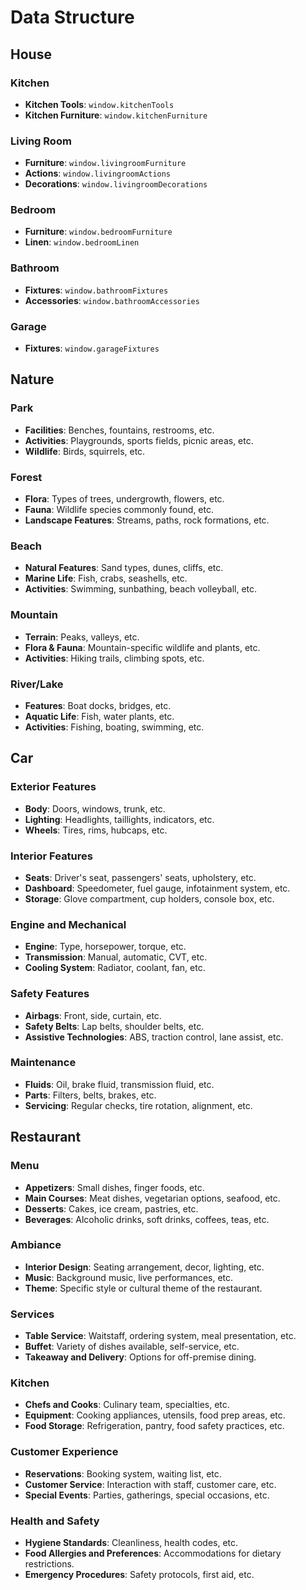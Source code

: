 # Data Structure

## House

### Kitchen
- **Kitchen Tools**: `window.kitchenTools`
- **Kitchen Furniture**: `window.kitchenFurniture`

### Living Room
- **Furniture**: `window.livingroomFurniture`
- **Actions**: `window.livingroomActions`
- **Decorations**: `window.livingroomDecorations`

### Bedroom
- **Furniture**: `window.bedroomFurniture`
- **Linen**: `window.bedroomLinen`

### Bathroom
- **Fixtures**: `window.bathroomFixtures`
- **Accessories**: `window.bathroomAccessories`

### Garage
- **Fixtures**: `window.garageFixtures`

## Nature

### Park
- **Facilities**: Benches, fountains, restrooms, etc.
- **Activities**: Playgrounds, sports fields, picnic areas, etc.
- **Wildlife**: Birds, squirrels, etc.

### Forest
- **Flora**: Types of trees, undergrowth, flowers, etc.
- **Fauna**: Wildlife species commonly found, etc.
- **Landscape Features**: Streams, paths, rock formations, etc.

### Beach
- **Natural Features**: Sand types, dunes, cliffs, etc.
- **Marine Life**: Fish, crabs, seashells, etc.
- **Activities**: Swimming, sunbathing, beach volleyball, etc.

### Mountain
- **Terrain**: Peaks, valleys, etc.
- **Flora & Fauna**: Mountain-specific wildlife and plants, etc.
- **Activities**: Hiking trails, climbing spots, etc.

### River/Lake
- **Features**: Boat docks, bridges, etc.
- **Aquatic Life**: Fish, water plants, etc.
- **Activities**: Fishing, boating, swimming, etc.

## Car

### Exterior Features
- **Body**: Doors, windows, trunk, etc.
- **Lighting**: Headlights, taillights, indicators, etc.
- **Wheels**: Tires, rims, hubcaps, etc.

### Interior Features
- **Seats**: Driver's seat, passengers' seats, upholstery, etc.
- **Dashboard**: Speedometer, fuel gauge, infotainment system, etc.
- **Storage**: Glove compartment, cup holders, console box, etc.

### Engine and Mechanical
- **Engine**: Type, horsepower, torque, etc.
- **Transmission**: Manual, automatic, CVT, etc.
- **Cooling System**: Radiator, coolant, fan, etc.

### Safety Features
- **Airbags**: Front, side, curtain, etc.
- **Safety Belts**: Lap belts, shoulder belts, etc.
- **Assistive Technologies**: ABS, traction control, lane assist, etc.

### Maintenance
- **Fluids**: Oil, brake fluid, transmission fluid, etc.
- **Parts**: Filters, belts, brakes, etc.
- **Servicing**: Regular checks, tire rotation, alignment, etc.

## Restaurant

### Menu
- **Appetizers**: Small dishes, finger foods, etc.
- **Main Courses**: Meat dishes, vegetarian options, seafood, etc.
- **Desserts**: Cakes, ice cream, pastries, etc.
- **Beverages**: Alcoholic drinks, soft drinks, coffees, teas, etc.

### Ambiance
- **Interior Design**: Seating arrangement, decor, lighting, etc.
- **Music**: Background music, live performances, etc.
- **Theme**: Specific style or cultural theme of the restaurant.

### Services
- **Table Service**: Waitstaff, ordering system, meal presentation, etc.
- **Buffet**: Variety of dishes available, self-service, etc.
- **Takeaway and Delivery**: Options for off-premise dining.

### Kitchen
- **Chefs and Cooks**: Culinary team, specialties, etc.
- **Equipment**: Cooking appliances, utensils, food prep areas, etc.
- **Food Storage**: Refrigeration, pantry, food safety practices, etc.

### Customer Experience
- **Reservations**: Booking system, waiting list, etc.
- **Customer Service**: Interaction with staff, customer care, etc.
- **Special Events**: Parties, gatherings, special occasions, etc.

### Health and Safety
- **Hygiene Standards**: Cleanliness, health codes, etc.
- **Food Allergies and Preferences**: Accommodations for dietary restrictions.
- **Emergency Procedures**: Safety protocols, first aid, etc.
